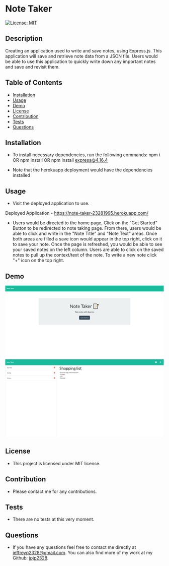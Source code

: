 # Note Taker
[![License: MIT](https://img.shields.io/badge/License-MIT-yellow.svg)](https://opensource.org/licenses/MIT)

## Description
Creating an application used to write and save notes, using Express.js. This application will save and retrieve note data from a JSON file. Users would be able to use this application to quickly write down any important notes and save and revisit them.

## Table of Contents
- [Installation](#installation)
- [Usage](#usage)
- [Demo](#demo)
- [License](#license)
- [Contribution](#contribution)
- [Tests](#tests)
- [Questions](#questions)

## Installation
- To install necessary dependencies, run the following commands:
npm i OR npm install OR npm install express@4.16.4

- Note that the herokuapp deployment would have the dependencies installed

## Usage
- Visit the deployed application to use.

Deployed Application - https://note-taker-23281995.herokuapp.com/

- Users would be directed to the home page, Click on the "Get Started" Button to be redirected to note taking page. From there, users would be able to click and write in the "Note Title" and "Note Text" areas. Once both areas are filled a save icon would appear in the top right, click on it to save your note. Once the page is refreshed, you would be able to see your saved notes on the left column. Users are able to click on the saved notes to pull up the context/text of the note. To write a new note click "+" icon on the top right.

## Demo
![](./Assets/notetakerexample1.png)
![](./Assets/notetakerexample2.png)

## License
- This project is licensed under MIT license.

## Contribution
- Please contact me for any contributions.

## Tests
- There are no tests at this very moment.

## Questions
- If you have any questions feel free to contact me directly at jeffreyp2328@gmail.com. You can also find more of my work at my Github: [jpjp2328](https://github.com/jpjp2328/).

